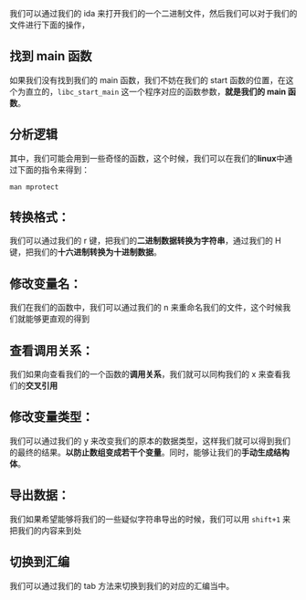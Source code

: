 我们可以通过我们的 ida 来打开我们的一个二进制文件，然后我们可以对于我们的文件进行下面的操作，

## 找到 main 函数
如果我们没有找到我们的 main 函数，我们不妨在我们的 start 函数的位置，在这个为直立的，`libc_start_main` 这一个程序对应的函数参数，**就是我们的 main 函数**。


## 分析逻辑
其中，我们可能会用到一些奇怪的函数，这个时候，我们可以在我们的**linux**中通过下面的指令来得到：
```
man mprotect
```

## 转换格式：
我们可以通过我们的 r 键，把我们的**二进制数据转换为字符串**，通过我们的 H 键，把我们的**十六进制转换为十进制数据**。

## 修改变量名：
我们在我们的函数中，我们可以通过我们的 n 来重命名我们的文件，这个时候我们就能够更直观的得到

## 查看调用关系：
我们如果向查看我们的一个函数的**调用关系**，我们就可以同构我们的 x 来查看我们的**交叉引用**

## 修改变量类型：
我们可以通过我们的 y 来改变我们的原本的数据类型，这样我们就可以得到我们的最终的结果。**以防止数组变成若干个变量**。同时，能够让我们的**手动生成结构体**。

## 导出数据：
我们如果希望能够将我们的一些疑似字符串导出的时候，我们可以用 `shift+1` 来把我们的内容来到处

## 切换到汇编
我们可以通过我们的 tab 方法来切换到我们的对应的汇编当中。